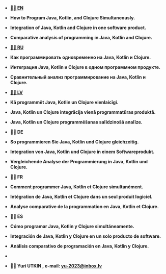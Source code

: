  
<strong>
 
- <a href="https://yu-2023.github.io/inf/info_EN.html" target="_blank">💞️💞️ EN</a>
- How to Program Java, Kotlin, and Clojure Simultaneously.
- Integration of Java, Kotlin and Clojure in one software product.
- Comparative analysis of programming in Java, Kotlin and Clojure.

- <a href="https://yu-2023.github.io/inf/info_RU.html" target="_blank">👋👋 RU</a>
- Как программировать одновременно на Java, Kotlin и Clojure.
- Интеграция Java, Kotlin и Clojure в одном программном продукте.
- Сравнительный анализ программирование на Java, Kotlin и Clojure.

- <a href="https://yu-2023.github.io/inf/info_LV.html" target="_blank">🌱🌱 LV</a>
- Kā programmēt Java, Kotlin un Clojure vienlaicīgi.
- Java, Kotlin un Clojure integrācija vienā programmatūras produktā.
- Java, Kotlin un Clojure programmēšanas salīdzinošā analīze.
 
- 💞️💞️ DE
- So programmieren Sie Java, Kotlin und Clojure gleichzeitig.
- Integration von Java, Kotlin und Clojure in einem Softwareprodukt.
- Vergleichende Analyse der Programmierung in Java, Kotlin und Clojure.

- 👋👋 FR
- Comment programmer Java, Kotlin et Clojure simultanément.
- Intégration de Java, Kotlin et Clojure dans un seul produit logiciel.
- Analyse comparative de la programmation en Java, Kotlin et Clojure.

- 🌱🌱 ES
- Cómo programar Java, Kotlin y Clojure simultáneamente.
- Integración de Java, Kotlin y Clojure en un solo producto de software.
- Análisis comparativo de programación en Java, Kotlin y Clojure.

-
- 👀👀 Yuri UTKIN , e-mail: yu-2023@inbox.lv

</strong>
 
<!---
yu-2023/yu-2023 is a ✨ special ✨ repository because its `README.md` (this file) appears on your GitHub profile.
You can click the Preview link to take a look at your changes.
--->
